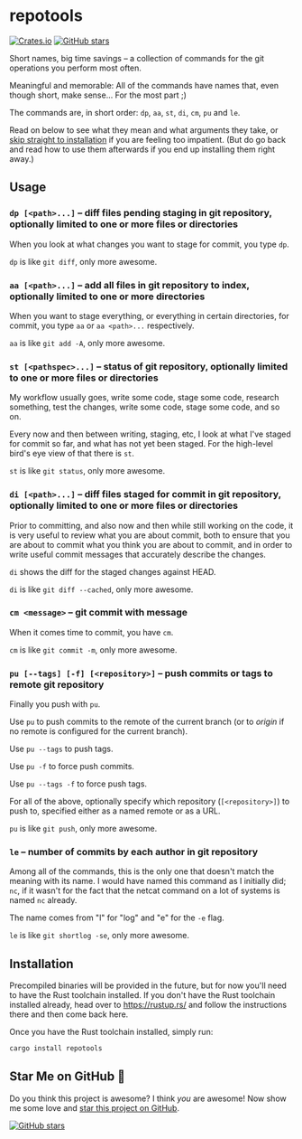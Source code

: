 # repotools

[![Crates.io](https://img.shields.io/crates/v/repotools.svg)](https://crates.io/crates/repotools) [![GitHub stars](https://img.shields.io/github/stars/ctsrc/repotools?style=social)](https://github.com/ctsrc/repotools#start-of-content)

Short names, big time savings – a collection of commands
for the git operations you perform most often.

Meaningful and memorable: All of the commands have names that,
even though short, make sense... For the most part ;)

The commands are, in short order: `dp`, `aa`, `st`, `di`, `cm`, `pu` and `le`.

Read on below to see what they mean and what arguments they take, or
[skip straight to installation](#installation) if you are feeling too impatient.
(But do go back and read how to use them afterwards if you end up installing
them right away.)

## Usage

### `dp [<path>...]` – diff files pending staging in git repository, optionally limited to one or more files or directories

When you look at what changes you want to stage for commit, you type `dp`.

`dp` is like `git diff`, only more awesome.

### `aa [<path>...]` – add all files in git repository to index, optionally limited to one or more directories

When you want to stage everything, or everything in certain directories,
for commit, you type `aa` or `aa <path>...` respectively.

`aa` is like `git add -A`, only more awesome.

### `st [<pathspec>...]` – status of git repository, optionally limited to one or more files or directories

My workflow usually goes, write some code, stage some code, research something,
test the changes, write some code, stage some code, and so on.

Every now and then between writing, staging, etc, I look at what
I've staged for commit so far, and what has not yet been staged.
For the high-level bird's eye view of that there is `st`.

`st` is like `git status`, only more awesome.

### `di [<path>...]` – diff files staged for commit in git repository, optionally limited to one or more files or directories

Prior to committing, and also now and then while still working on the code,
it is very useful to review what you are about commit, both to ensure that
you are about to commit what you think you are about to commit, and in order to
write useful commit messages that accurately describe the changes.

`di` shows the diff for the staged changes against HEAD.

`di` is like `git diff --cached`, only more awesome.

### `cm <message>` – git commit with message

When it comes time to commit, you have `cm`.

`cm` is like `git commit -m`, only more awesome.

### `pu [--tags] [-f] [<repository>]` – push commits or tags to remote git repository

Finally you push with `pu`.

Use `pu` to push commits to the remote of the current branch
(or to *origin* if no remote is configured for the current branch).

Use `pu --tags` to push tags.

Use `pu -f` to force push commits.

Use `pu --tags -f` to force push tags.

For all of the above, optionally specify which repository (`[<repository>]`)
to push to, specified either as a named remote or as a URL.

`pu` is like `git push`, only more awesome.

### `le` – number of commits by each author in git repository

Among all of the commands, this is the only one that doesn't match
the meaning with its name. I would have named this command as I initially
did; `nc`, if it wasn't for the fact that the netcat command on a lot
of systems is named `nc` already.

The name comes from "l" for "log" and "e" for the `-e` flag.

`le` is like `git shortlog -se`, only more awesome.

## Installation

Precompiled binaries will be provided in the future, but for now you'll need
to have the Rust toolchain installed. If you don't have the Rust toolchain
installed already, head over to https://rustup.rs/ and follow the instructions
there and then come back here.

Once you have the Rust toolchain installed, simply run:

```bash
cargo install repotools
```

## Star Me on GitHub 🤩

Do you think this project is awesome? I think *you* are awesome!
Now show me some love and
[star this project on GitHub](https://github.com/ctsrc/repotools#start-of-content).

[![GitHub stars](https://img.shields.io/github/stars/ctsrc/repotools?style=social)](https://github.com/ctsrc/repotools#start-of-content)
